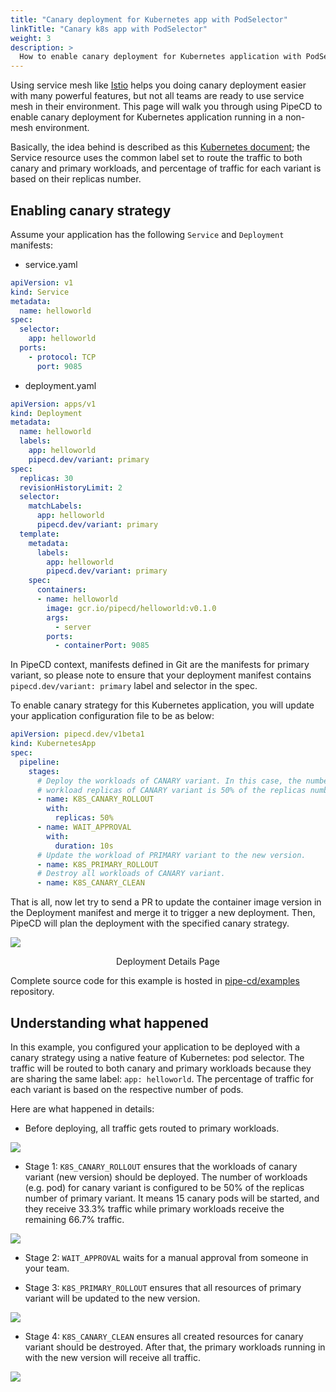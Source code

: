 ```yaml
---
title: "Canary deployment for Kubernetes app with PodSelector"
linkTitle: "Canary k8s app with PodSelector"
weight: 3
description: >
  How to enable canary deployment for Kubernetes application with PodSelector.
---
```


Using service mesh like [Istio](../k8s-app-canary-with-istio/) helps you doing canary deployment easier with many powerful features, but not all teams are ready to use service mesh in their environment. This page will walk you through using PipeCD to enable canary deployment for Kubernetes application running in a non-mesh environment.

Basically, the idea behind is described as this [Kubernetes document](https://kubernetes.io/docs/concepts/cluster-administration/manage-deployment/#canary-deployments); the Service resource uses the common label set to route the traffic to both canary and primary workloads, and percentage of traffic for each variant is based on their replicas number.

## Enabling canary strategy

Assume your application has the following `Service` and `Deployment` manifests:

- service.yaml

``` yaml
apiVersion: v1
kind: Service
metadata:
  name: helloworld
spec:
  selector:
    app: helloworld
  ports:
    - protocol: TCP
      port: 9085
```

- deployment.yaml

``` yaml
apiVersion: apps/v1
kind: Deployment
metadata:
  name: helloworld
  labels:
    app: helloworld
    pipecd.dev/variant: primary
spec:
  replicas: 30
  revisionHistoryLimit: 2
  selector:
    matchLabels:
      app: helloworld
      pipecd.dev/variant: primary
  template:
    metadata:
      labels:
        app: helloworld
        pipecd.dev/variant: primary
    spec:
      containers:
      - name: helloworld
        image: gcr.io/pipecd/helloworld:v0.1.0
        args:
          - server
        ports:
          - containerPort: 9085
```

In PipeCD context, manifests defined in Git are the manifests for primary variant, so please note to ensure that your deployment manifest contains `pipecd.dev/variant: primary` label and selector in the spec.

To enable canary strategy for this Kubernetes application, you will update your application configuration file to be as below:

``` yaml
apiVersion: pipecd.dev/v1beta1
kind: KubernetesApp
spec:
  pipeline:
    stages:
      # Deploy the workloads of CANARY variant. In this case, the number of
      # workload replicas of CANARY variant is 50% of the replicas number of PRIMARY variant.
      - name: K8S_CANARY_ROLLOUT
        with:
          replicas: 50%
      - name: WAIT_APPROVAL
        with:
          duration: 10s
      # Update the workload of PRIMARY variant to the new version.
      - name: K8S_PRIMARY_ROLLOUT
      # Destroy all workloads of CANARY variant.
      - name: K8S_CANARY_CLEAN
```

That is all, now let try to send a PR to update the container image version in the Deployment manifest and merge it to trigger a new deployment. Then, PipeCD will plan the deployment with the specified canary strategy.

![](/images/example-canary-kubernetes.png)
<p style="text-align: center;">
Deployment Details Page
</p>

Complete source code for this example is hosted in [pipe-cd/examples](https://github.com/pipe-cd/examples/tree/master/kubernetes/canary) repository.

## Understanding what happened

In this example, you configured your application to be deployed with a canary strategy using a native feature of Kubernetes: pod selector.
The traffic will be routed to both canary and primary workloads because they are sharing the same label: `app: helloworld`.
The percentage of traffic for each variant is based on the respective number of pods.

Here are what happened in details:

- Before deploying, all traffic gets routed to primary workloads.

<img src="/images/example-canary-kubernetes-stage-0.png" style="max-width: 50%">

- Stage 1: `K8S_CANARY_ROLLOUT` ensures that the workloads of canary variant (new version) should be deployed.
The number of workloads (e.g. pod) for canary variant is configured to be 50% of the replicas number of primary variant. It means 15 canary pods will be started, and they receive 33.3% traffic while primary workloads receive the remaining 66.7% traffic.

<img src="/images/example-canary-kubernetes-stage-1.png" style="max-width: 50%">

- Stage 2: `WAIT_APPROVAL` waits for a manual approval from someone in your team.

- Stage 3: `K8S_PRIMARY_ROLLOUT` ensures that all resources of primary variant will be updated to the new version.

<img src="/images/example-canary-kubernetes-stage-3.png" style="max-width: 50%">

- Stage 4: `K8S_CANARY_CLEAN` ensures all created resources for canary variant should be destroyed. After that, the primary workloads running in with the new version will receive all traffic.

<img src="/images/example-canary-kubernetes-stage-4.png" style="max-width: 50%">
